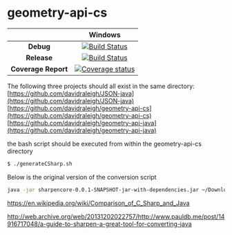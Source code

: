 # geometry-api-cs


|   |Windows|
|:-:|:-:|
|**Debug**|[![Build Status](http://geometry-build.cloudapp.net/app/rest/builds/buildType:id:GEOMETRY_API_CS_BUILD/statusIcon)](http://geometry-build.cloudapp.net/project.html?projectId=GeometryApiCs&guest=1)|
|**Release**|[![Build Status](http://geometry-build.cloudapp.net/app/rest/builds/buildType:id:GEOMETRY_API_CS_BUILD/statusIcon)](http://geometry-build.cloudapp.net/project.html?projectId=GeometryApiCs&guest=1)
|**Coverage Report**|[![Coverage status](https://img.shields.io/badge/coverage-report-blue.svg)](http://geometry-build.cloudapp.net/project.html?projectId=GeometryApiCs&guest=1)|

The following three projects should all exist in the same directory:
[https://github.com/davidraleigh/JSON-java](https://github.com/davidraleigh/JSON-java)
[https://github.com/davidraleigh/geometry-api-cs](https://github.com/davidraleigh/geometry-api-cs)
[https://github.com/davidraleigh/geometry-api-java](https://github.com/davidraleigh/geometry-api-java)

the bash script should be executed from within the geometry-api-cs directory
```bash
$ ./generateCSharp.sh
```

Below is the original version of the conversion script
```bash
java -jar sharpencore-0.0.1-SNAPSHOT-jar-with-dependencies.jar ~/Downloads/jackson-core-master/src/ -cp ~/Downloads/geometry-api-java-master/DepFiles/unittest/junit-4.8.2.jar -junitConversion @sharpen-all-options
```


https://en.wikipedia.org/wiki/Comparison_of_C_Sharp_and_Java

http://web.archive.org/web/20131202022757/http://www.pauldb.me/post/14916717048/a-guide-to-sharpen-a-great-tool-for-converting-java
